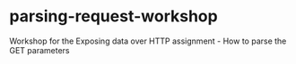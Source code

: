 # parsing-request-workshop
Workshop for the Exposing data over HTTP assignment - How to parse the GET parameters
